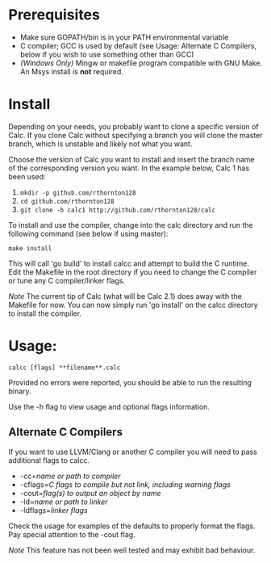 # Prerequisites

 * Make sure GOPATH/bin is in your PATH environmental variable
 * C compiler; GCC is used by default (see Usage: Alternate C Compilers, below
   if you wish to use something other than GCC)
 * *(Windows Only)* Mingw or makefile program compatible with GNU
   Make. An Msys install is __not__ required.

# Install

Depending on your needs, you probably want to clone a specific version of
Calc. If you clone Calc without specifying a branch you will clone the master
branch, which is unstable and likely not what you want.

Choose the version of Calc you want to install and insert the branch name of
the corresponding version you want. In the example below, Calc 1 has been used:

 1. `mkdir -p github.com/rthornton128`
 2. `cd github.com/rthornton128`
 3. `git clone -b calc1 http://github.com/rthornton128/calc`

To install and use the compiler, change into the calc directory and run the
following command (see below if using master):

	make install

This will call 'go build' to install calcc and attempt to build the C
runtime. Edit the Makefile in the root directory if you need to change the
C compiler or tune any C compiler/linker flags.

*Note* The current tip of Calc (what will be Calc 2.1) does away with the Makefile for now. You can now simply run 'go install' on the calcc directory to install the compiler.

# Usage:

	calcc [flags] **filename**.calc

Provided no errors were reported, you should be able to run the resulting
binary.

Use the -h flag to view usage and optional flags information.

## Alternate C Compilers

If you want to use LLVM/Clang or another C compiler you will need to pass
additional flags to calcc.

 * -cc=*name or path to compiler*
 * -cflags=*C flags to compile but not link, including warning flags*
 * -cout=*flag(s) to output an object by name*
 * -ld=*name or path to linker*
 * -ldflags=*linker flags*

Check the usage for examples of the defaults to properly format the flags.
Pay special attention to the -cout flag. 

*Note* This feature has not been well tested and may exhibit bad behaviour.
